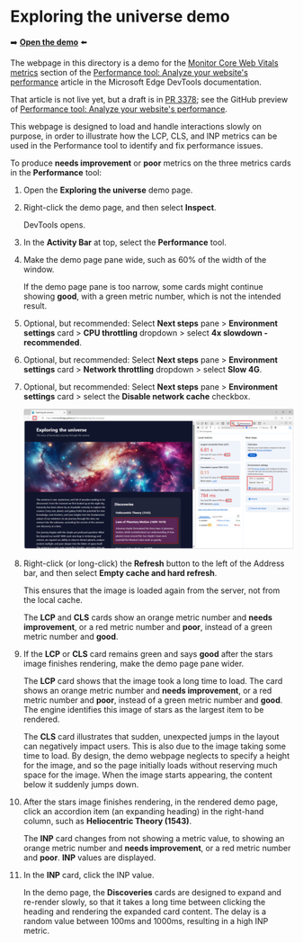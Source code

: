 # Exploring the universe demo

➡️ **[Open the demo](https://microsoftedge.github.io/Demos/exploring-the-universe/)** ⬅️

The webpage in this directory is a demo for the [Monitor Core Web Vitals metrics](https://learn.microsoft.com/microsoft-edge/devtools-guide-chromium/performance/overview#monitor-core-web-vitals-metrics) section of the [Performance tool: Analyze your website's performance](https://learn.microsoft.com/microsoft-edge/devtools-guide-chromium/performance/overview) article in the Microsoft Edge DevTools documentation.

That article is not live yet, but a draft is in [PR 3378](https://github.com/MicrosoftDocs/edge-developer/pull/3378); see the GitHub preview of [Performance tool: Analyze your website's performance](https://github.com/MicrosoftDocs/edge-developer/blob/user/mikehoffms/perf-sync/microsoft-edge/devtools-guide-chromium/performance/overview.md#observe-core-web-vitals-live).

This webpage is designed to load and handle interactions slowly on purpose, in order to illustrate how the LCP, CLS, and INP metrics can be used in the Performance tool to identify and fix performance issues.


To produce **needs improvement** or **poor** metrics on the three metrics cards in the **Performance** tool:

1. Open the **Exploring the universe** demo page.

1. Right-click the demo page, and then select **Inspect**.

   DevTools opens.

1. In the **Activity Bar** at top, select the **Performance** tool.

1. Make the demo page pane wide, such as 60% of the width of the window.

   If the demo page pane is too narrow, some cards might continue showing **good**, with a green metric number, which is not the intended result.

1. Optional, but recommended: Select **Next steps** pane > **Environment settings** card > **CPU throttling** dropdown > select **4x slowdown - recommended**.

1. Optional, but recommended: Select **Next steps** pane > **Environment settings** card > **Network throttling** dropdown > select **Slow 4G**.

1. Optional, but recommended: Select **Next steps** pane > **Environment settings** card > select the **Disable network cache** checkbox.

   ![Local metrics results: poor; needs improvement; and poor](./images/local-metrics-results.png)

1. Right-click (or long-click) the **Refresh** button to the left of the Address bar, and then select **Empty cache and hard refresh**.

   This ensures that the image is loaded again from the server, not from the local cache.

   The **LCP** and **CLS** cards show an orange metric number and **needs improvement**, or a red metric number and **poor**, instead of a green metric number and **good**.

1. If the **LCP** or **CLS** card remains green and says **good** after the stars image finishes rendering, make the demo page pane wider.

   The **LCP** card shows that the image took a long time to load.  The card shows an orange metric number and **needs improvement**, or a red metric number and **poor**, instead of a green metric number and **good**.  The engine identifies this image of stars as the largest item to be rendered.

   The **CLS** card illustrates that sudden, unexpected jumps in the layout can negatively impact users.  This is also due to the image taking some time to load.  By design, the demo webpage neglects to specify a height for the image, and so the page initially loads without reserving much space for the image.  When the image starts appearing, the content below it suddenly jumps down.

1. After the stars image finishes rendering, in the rendered demo page, click an accordion item (an expanding heading) in the right-hand column, such as **Heliocentric Theory (1543)**.

   The **INP** card changes from not showing a metric value, to showing an orange metric number and **needs improvement**, or a red metric number and **poor**.  **INP** values are displayed.

1. In the **INP** card, click the INP value.

   In the demo page, the **Discoveries** cards are designed to expand and re-render slowly, so that it takes a long time between clicking the heading and rendering the expanded card content.  The delay is a random value between 100ms and 1000ms, resulting in a high INP metric.
